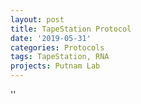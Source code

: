```yaml
---
layout: post
title: TapeStation Protocol
date: '2019-05-31'
categories: Protocols
tags: TapeStation, RNA
projects: Putnam Lab
---
```



''



